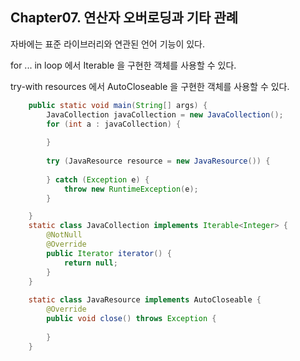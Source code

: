 ## Chapter07. 연산자 오버로딩과 기타 관례

자바에는 표준 라이브러리와 연관된 언어 기능이 있다.

for ... in loop 에서 Iterable 을 구현한 객체를 사용할 수 있다.

try-with resources 에서 AutoCloseable 을 구현한 객체를 사용할 수 있다.

```java
    public static void main(String[] args) {
        JavaCollection javaCollection = new JavaCollection();
        for (int a : javaCollection) {
            
        }
        
        try (JavaResource resource = new JavaResource()) {
            
        } catch (Exception e) {
            throw new RuntimeException(e);
        }

    }
    static class JavaCollection implements Iterable<Integer> {
        @NotNull
        @Override
        public Iterator iterator() {
            return null;
        }
    }
    
    static class JavaResource implements AutoCloseable {
        @Override
        public void close() throws Exception {
            
        }
    }
```
